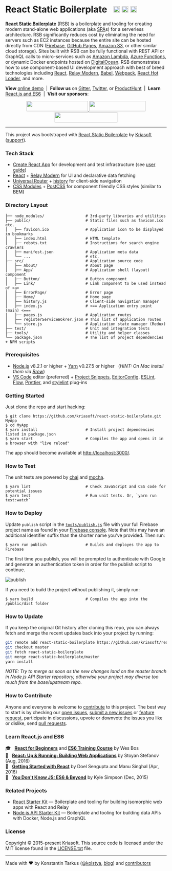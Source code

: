 # React Static Boilerplate &nbsp; <a href="https://travis-ci.org/kriasoft/react-static-boilerplate"><img src="http://img.shields.io/travis/kriasoft/react-static-boilerplate/master.svg?style=flat-square" height="20" /></a> <a href="https://github.com/kriasoft/react-static-boilerplate/stargazers"><img src="https://img.shields.io/github/stars/kriasoft/react-static-boilerplate.svg?style=social&label=Star&maxAge=3600" height="20"></a> <a href="https://twitter.com/ReactStatic"><img src="https://img.shields.io/twitter/follow/ReactStatic.svg?style=social&label=Follow&maxAge=3600" height="20"></a>

[**React Static Boilerplate**](https://github.com/kriasoft/react-static-boilerplate) (RSB) is a
boilerplate and tooling for creating modern stand-alone web applications (aka
[SPA](https://en.wikipedia.org/wiki/Single-page_application)s) for a serverless architecture. RSB
significantly reduces cost by eliminating the need for servers such as EC2 instances because the
entire site can be hosted directly from CDN ([Firebase](https://www.firebase.com/), [GitHub
Pages](https://pages.github.com/), [Amazon S3](http://docs.aws.amazon.com/AmazonS3/latest/dev/WebsiteHosting.html),
or other similar cloud storage). Sites built with RSB can be fully functional with REST API or
GraphQL calls to micro-services such as [Amazon Lambda](https://aws.amazon.com/lambda/),
[Azure Functions](https://azure.microsoft.com/services/functions/), or dynamic Docker endpoints
hosted on [DigitalOcean](https://www.digitalocean.com/?refcode=eef302dbae9f&utm_source=github&utm_medium=oss_sponsorships&utm_campaign=opencollective).
RSB demonstrates how to use component-based UI development approach with best of breed
technologies including [React](http://facebook.github.io/react/), [Relay Modern](http://facebook.github.io/relay),
[Babel](http://babeljs.io/), [Webpack](https://webpack.github.io/),
[React Hot Loader](http://gaearon.github.io/react-hot-loader/), and more.

**View** [online demo](https://rsb.kriasoft.com) &nbsp;|&nbsp; **Follow us** on
[Gitter](https://gitter.im/kriasoft/react-static-boilerplate), [Twitter](https://twitter.com/ReactStatic),
or [ProductHunt](https://www.producthunt.com/tech/react-static-boilerplate) &nbsp;|&nbsp;
**Learn** [React.js and ES6](#learn-reactjs-and-es6) &nbsp;|&nbsp; **Visit our sponsors**:

<p align="center">
  <a href="https://rollbar.com/?utm_source=reactstartkit(github)&utm_medium=link&utm_campaign=reactstartkit(github)" target="_blank">
    <img src="https://koistya.github.io/files/rollbar-384x64.png" width="192" height="32">
  </a>
  <a href="https://localizejs.com/?cid=802&utm_source=rsk" target="_blank">
    <img src="https://koistya.github.io/files/localize-353x64.png" width="176.5" height="32">
  </a>
  <a href="https://www.digitalocean.com/?refcode=eef302dbae9f&utm_source=github&utm_medium=oss_sponsorships&utm_campaign=opencollective" target="_blank">
    <img src="https://koistya.github.io/files/digital-ocean-393x64.png" width="196.5" height="32">
  </a>
</p>

---

This project was bootstraped with [React Static Boilerplate][rsb] by [Kriasoft][kriasoft] ([support][gitter]).

### Tech Stack

* [Create React App][cra] for development and test infrastructure (see [user guide][cradocs])
* [React][react] + [Relay Modern][relay] for UI and declarative data fetching
* [Universal Router][router] + [history][history] for client-side navigation
* [CSS Modules][cssmodules] + [PostCSS][postcss] for component friendly CSS styles (similar to BEM)


### Directory Layout

```shell
├── node_modules/                  # 3rd-party libraries and utilities
├── public/                        # Static files such as favicon.ico etc.
│   ├── favicon.ico                # Application icon to be displayed in bookmarks
│   ├── index.html                 # HTML template
│   ├── robots.txt                 # Instructions for search engine crawlers
│   ├── manifest.json              # Application meta data
│   └── ...                        # etc.
├── src/                           # Application source code
│   ├── About/                     # About page
│   ├── App/                       # Application shell (layout) component
│   ├── Button/                    # Button component
│   ├── Link/                      # Link component to be used instead of <a>
│   ├── ErrorPage/                 # Error page
│   ├── Home/                      # Home page
│   ├── history.js                 # Client-side navigation manager
│   ├── index.js                   # <== Application entry point (main) <===
│   ├── pages.js                   # Application routes
│   ├── registerServiceWokrer.json # This list of application routes
│   └── store.js                   # Application state manager (Redux)
├── test/                          # Unit and integration tests
├── tools/                         # Utility and helper classes
└── package.json                   # The list of project dependencies + NPM scripts
```


### Prerequisites

* [Node.js][nodejs] v8.2.1 or higher + [Yarn][yarn] v0.27.5 or higher &nbsp; (*HINT: On Mac install
  them via [Brew][brew]*)
* [VS Code][vc] editor (preferred) + [Project Snippets][vcsnippets], [EditorConfig][vceditconfig],
  [ESLint][vceslint], [Flow][vcflow], [Prettier][vcprettier], and [stylelint][vcstylelint] plug-ins


### Getting Started

Just clone the repo and start hacking:

```shell
$ git clone https://github.com/kriasoft/react-static-boilerplate.git MyApp
$ cd MyApp
$ yarn install                     # Install project dependencies listed in package.json
$ yarn start                       # Compiles the app and opens it in a browser with "live reload"
```

The app should become available at [http://localhost:3000/](http://localhost:3000/).


### How to Test

The unit tests are powered by [chai](http://chaijs.com/) and [mocha](http://mochajs.org/).

```shell
$ yarn lint                        # Check JavaScript and CSS code for potential issues
$ yarn test                        # Run unit tests. Or, `yarn run test:watch`
```


### How to Deploy

Update `publish` script in the [`tools/publish.js`](tools/publish.js) file with your full Firebase
project name as found in your [Firebase console](https://console.firebase.google.com/). Note that
this may have an additional identifier suffix than the shorter name you've provided. Then run: 

```shell
$ yarn run publish                 # Builds and deployes the app to Firebase
```

The first time you publish, you will be prompted to authenticate with Google and generate an
authentication token in order for the publish script to continue.

![publish](https://koistya.github.io/files/react-static-boilerplate-publish.gif)

If you need to build the project without publishing it, simply run:

```shell
$ yarn build                       # Compiles the app into the /public/dist folder
```


### How to Update

If you keep the original Git history after cloning this repo, you can always fetch and merge
the recent updates back into your project by running:

```bash
git remote add react-static-boilerplate https://github.com/kriasoft/react-static-boilerplate.git
git checkout master
git fetch react-static-boilerplate
git merge react-static-boilerplate/master
yarn install
```

*NOTE: Try to merge as soon as the new changes land on the master branch in Node.js API Starter
repository, otherwise your project may diverse too much from the base/upstream repo.*


### How to Contribute

Anyone and everyone is welcome to [contribute](CONTRIBUTING.md) to this project. The best way to
start is by checking our [open issues](https://github.com/kriasoft/react-static-boilerplate/issues),
[submit a new issues](https://github.com/kriasoft/react-static-boilerplate/issues/new?labels=bug) or
[feature request](https://github.com/kriasoft/react-static-boilerplate/issues/new?labels=enhancement),
participate in discussions, upvote or downvote the issues you like or dislike, send [pull
requests](CONTRIBUTING.md#pull-requests).


### Learn React.js and ES6

:mortar_board: &nbsp; **[React for Beginners](https://reactforbeginners.com/friend/konstantin)** and **[ES6 Training Course](https://es6.io/friend/konstantin)** by Wes Bos<br>
:green_book: &nbsp; **[React: Up & Running: Building Web Applications](http://amzn.to/2bBgqhl)** by Stoyan Stefanov (Aug, 2016)<br>
:green_book: &nbsp; **[Getting Started with React](http://amzn.to/2bmwP5V)** by Doel Sengupta and Manu Singhal (Apr, 2016)<br>
:green_book: &nbsp; **[You Don't Know JS: ES6 & Beyond](http://amzn.to/2bBfVnp)** by Kyle Simpson (Dec, 2015)<br>


### Related Projects

* [React Starter Kit](https://github.com/kriasoft/react-starter-kit) — Boilerplate and tooling for
  building isomorphic web apps with React and Relay
* [Node.js API Starter Kit](https://github.com/kriasoft/nodejs-api-starter) — Boilerplate and
  tooling for building data APIs with Docker, Node.js and GraphQL


### License

Copyright © 2015-present Kriasoft. This source code is licensed under the MIT license found in
the [LICENSE.txt](https://github.com/kriasoft/react-static-boilerplate/blob/master/LICENSE.txt) file.

---
Made with ♥ by Konstantin Tarkus ([@koistya](https://twitter.com/koistya), [blog](https://medium.com/@tarkus))
and [contributors](https://github.com/kriasoft/react-static-boilerplate/graphs/contributors)

[rsb]: https://github.com/kriasoft/react-static-boilerplate
[kriasoft]: https://www.kriasoft.com/
[gitter]: https://gitter.im/kriasoft/react-static-boilerplate
[cra]: https://github.com/facebookincubator/create-react-app
[cradocs]: https://github.com/facebookincubator/create-react-app/blob/master/packages/react-scripts/template/README.md
[react]: https://facebook.github.io/react/
[relay]: https://facebook.github.io/relay/
[router]: https://github.com/kriasoft/universal-router
[history]: https://github.com/ReactTraining/history
[cssmodules]: https://github.com/css-modules/css-modules
[postcss]: http://postcss.org/
[nodejs]: https://nodejs.org/
[yarn]: https://yarnpkg.com/
[brew]: https://brew.sh/
[vc]: https://code.visualstudio.com/
[vcsnippets]: https://marketplace.visualstudio.com/items?itemName=rebornix.project-snippets
[vceditconfig]: https://marketplace.visualstudio.com/items?itemName=EditorConfig.EditorConfig
[vceslint]: https://marketplace.visualstudio.com/items?itemName=dbaeumer.vscode-eslint
[vcflow]: https://marketplace.visualstudio.com/items?itemName=flowtype.flow-for-vscode
[vcprettier]: https://marketplace.visualstudio.com/items?itemName=esbenp.prettier-vscode
[vcstylelint]: https://marketplace.visualstudio.com/items?itemName=shinnn.stylelint
